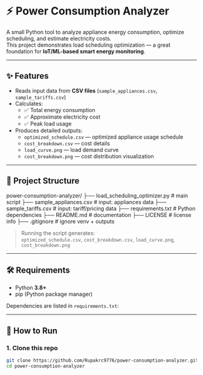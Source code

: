 # ⚡ Power Consumption Analyzer

A small Python tool to analyze appliance energy consumption, optimize scheduling, and estimate electricity costs.  
This project demonstrates load scheduling optimization — a great foundation for **IoT/ML-based smart energy monitoring**.

---

## ✨ Features
- Reads input data from **CSV files** (`sample_appliances.csv`, `sample_tariffs.csv`)
- Calculates:
  - ✅ Total energy consumption  
  - ✅ Approximate electricity cost  
  - ✅ Peak load usage  
- Produces detailed outputs:
  - `optimized_schedule.csv` — optimized appliance usage schedule  
  - `cost_breakdown.csv` — cost details  
  - `load_curve.png` — load demand curve  
  - `cost_breakdown.png` — cost distribution visualization  

---

## 📂 Project Structure
power-consumption-analyzer/
├── load_scheduling_optimizer.py # main script
├── sample_appliances.csv # input: appliances data
├── sample_tariffs.csv # input: tariff/pricing data
├── requirements.txt # Python dependencies
├── README.md # documentation
├── LICENSE # license info
├── .gitignore # ignore venv + outputs
> Running the script generates:  
`optimized_schedule.csv`, `cost_breakdown.csv`, `load_curve.png`, `cost_breakdown.png`

---

## 🛠 Requirements
- Python **3.8+**
- pip (Python package manager)

Dependencies are listed in `requirements.txt`:

---

## 🚀 How to Run

### 1. Clone this repo
```bash
git clone https://github.com/Rupakrc9776/power-consumption-analyzer.git
cd power-consumption-analyzer
